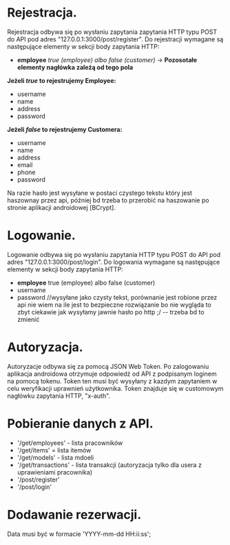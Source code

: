
# Rejestracja.

Rejestracja odbywa się po wysłaniu zapytania zapytania HTTP typu POST do API pod adres "127.0.0.1:3000/post/register".
Do rejestracji wymagane są następujące elementy w sekcji body zapytania HTTP:
* <b>employee</b> *true (employee) albo false (customer)* -> <b>Pozosotałe elementy nagłówka zależą od tego pola</b>

<b>Jeżeli *true* to rejestrujemy Employee:</b>
* username
* name
* address
* password 

<b>Jeżeli *false* to rejestrujemy Customera:</b>
* username
* name
* address
* email
* phone
* password 

<l>Na razie hasło jest wysyłane w postaci czystego tekstu który jest haszownay przez api, później bd trzeba to przerobić na haszowanie po stronie aplikacji androidowej [BCrypt].</l>

# Logowanie.

Logowanie odbywa się po wysłaniu zapytania HTTP typu POST do API pod adres "127.0.0.1:3000/post/login".
Do logowania wymagane są następujące elementy w sekcji body zapytania HTTP:
* <b>employee</b>  <l>true (employee) albo false (customer)</l>
* username
* password //wysyłane jako czysty tekst, porównanie jest robione przez api nie wiem na ile jest to bezpieczne rozwiązanie bo nie wygląda to zbyt ciekawie jak wysyłamy jawnie hasło po http ;/ -- trzeba bd to zmienić

# Autoryzacja.

Autoryzacje odbywa się za pomocą JSON Web Token. Po zalogowaniu aplikacja androidowa otrzymuje odpowiedź od API z podpisanym loginem na pomocą tokenu.
Token ten musi być wysyłany z kazdym zapytaniem w celu weryfikacji uprawnień użytkownika. Token znajduje się w customowym nagłówku zapytania HTTP, "x-auth".

# Pobieranie danych z API.

* '/get/employees' - lista pracowników
* '/get/items' = lista itemów
* '/get/models' - lista mdoeli
* '/get/transactions' - lista transakcji (autoryzacja tylko dla usera z uprawieniami pracownika)
* '/post/register'
* '/post/login'

# Dodawanie rezerwacji.

Data musi być w formacie 'YYYY-mm-dd HH:ii:ss';


